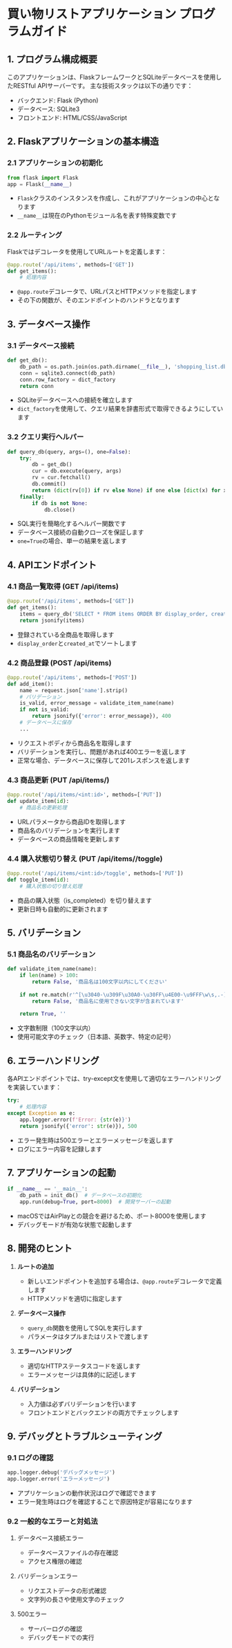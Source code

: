 # 買い物リストアプリケーション プログラムガイド

## 1. プログラム構成概要

このアプリケーションは、FlaskフレームワークとSQLiteデータベースを使用したRESTful APIサーバーです。
主な技術スタックは以下の通りです：

- バックエンド: Flask (Python)
- データベース: SQLite3
- フロントエンド: HTML/CSS/JavaScript

## 2. Flaskアプリケーションの基本構造

### 2.1 アプリケーションの初期化
```python
from flask import Flask
app = Flask(__name__)
```
- `Flask`クラスのインスタンスを作成し、これがアプリケーションの中心となります
- `__name__`は現在のPythonモジュール名を表す特殊変数です

### 2.2 ルーティング
Flaskではデコレータを使用してURLルートを定義します：
```python
@app.route('/api/items', methods=['GET'])
def get_items():
    # 処理内容
```
- `@app.route`デコレータで、URLパスとHTTPメソッドを指定します
- その下の関数が、そのエンドポイントのハンドラとなります

## 3. データベース操作

### 3.1 データベース接続
```python
def get_db():
    db_path = os.path.join(os.path.dirname(__file__), 'shopping_list.db')
    conn = sqlite3.connect(db_path)
    conn.row_factory = dict_factory
    return conn
```
- SQLiteデータベースへの接続を確立します
- `dict_factory`を使用して、クエリ結果を辞書形式で取得できるようにしています

### 3.2 クエリ実行ヘルパー
```python
def query_db(query, args=(), one=False):
    try:
        db = get_db()
        cur = db.execute(query, args)
        rv = cur.fetchall()
        db.commit()
        return (dict(rv[0]) if rv else None) if one else [dict(x) for x in rv]
    finally:
        if db is not None:
            db.close()
```
- SQL実行を簡略化するヘルパー関数です
- データベース接続の自動クローズを保証します
- `one=True`の場合、単一の結果を返します

## 4. APIエンドポイント

### 4.1 商品一覧取得 (GET /api/items)
```python
@app.route('/api/items', methods=['GET'])
def get_items():
    items = query_db('SELECT * FROM items ORDER BY display_order, created_at DESC')
    return jsonify(items)
```
- 登録されている全商品を取得します
- `display_order`と`created_at`でソートします

### 4.2 商品登録 (POST /api/items)
```python
@app.route('/api/items', methods=['POST'])
def add_item():
    name = request.json['name'].strip()
    # バリデーション
    is_valid, error_message = validate_item_name(name)
    if not is_valid:
        return jsonify({'error': error_message}), 400
    # データベースに保存
    ...
```
- リクエストボディから商品名を取得します
- バリデーションを実行し、問題があれば400エラーを返します
- 正常な場合、データベースに保存して201レスポンスを返します

### 4.3 商品更新 (PUT /api/items/<id>)
```python
@app.route('/api/items/<int:id>', methods=['PUT'])
def update_item(id):
    # 商品名の更新処理
```
- URLパラメータから商品IDを取得します
- 商品名のバリデーションを実行します
- データベースの商品情報を更新します

### 4.4 購入状態切り替え (PUT /api/items/<id>/toggle)
```python
@app.route('/api/items/<int:id>/toggle', methods=['PUT'])
def toggle_item(id):
    # 購入状態の切り替え処理
```
- 商品の購入状態（is_completed）を切り替えます
- 更新日時も自動的に更新されます

## 5. バリデーション

### 5.1 商品名のバリデーション
```python
def validate_item_name(name):
    if len(name) > 100:
        return False, '商品名は100文字以内にしてください'
    
    if not re.match(r'^[\u3040-\u309F\u30A0-\u30FF\u4E00-\u9FFF\w\s,.-]*$', name):
        return False, '商品名に使用できない文字が含まれています'
    
    return True, ''
```
- 文字数制限（100文字以内）
- 使用可能文字のチェック（日本語、英数字、特定の記号）

## 6. エラーハンドリング

各APIエンドポイントでは、try-except文を使用して適切なエラーハンドリングを実装しています：
```python
try:
    # 処理内容
except Exception as e:
    app.logger.error(f'Error: {str(e)}')
    return jsonify({'error': str(e)}), 500
```
- エラー発生時は500エラーとエラーメッセージを返します
- ログにエラー内容を記録します

## 7. アプリケーションの起動

```python
if __name__ == '__main__':
    db_path = init_db()  # データベースの初期化
    app.run(debug=True, port=8000)  # 開発サーバーの起動
```
- macOSではAirPlayとの競合を避けるため、ポート8000を使用します
- デバッグモードが有効な状態で起動します

## 8. 開発のヒント

1. **ルートの追加**
   - 新しいエンドポイントを追加する場合は、`@app.route`デコレータで定義します
   - HTTPメソッドを適切に指定します

2. **データベース操作**
   - `query_db`関数を使用してSQLを実行します
   - パラメータはタプルまたはリストで渡します

3. **エラーハンドリング**
   - 適切なHTTPステータスコードを返します
   - エラーメッセージは具体的に記述します

4. **バリデーション**
   - 入力値は必ずバリデーションを行います
   - フロントエンドとバックエンドの両方でチェックします

## 9. デバッグとトラブルシューティング

### 9.1 ログの確認
```python
app.logger.debug('デバッグメッセージ')
app.logger.error('エラーメッセージ')
```
- アプリケーションの動作状況はログで確認できます
- エラー発生時はログを確認することで原因特定が容易になります

### 9.2 一般的なエラーと対処法
1. データベース接続エラー
   - データベースファイルの存在確認
   - アクセス権限の確認

2. バリデーションエラー
   - リクエストデータの形式確認
   - 文字列の長さや使用文字のチェック

3. 500エラー
   - サーバーログの確認
   - デバッグモードでの実行
